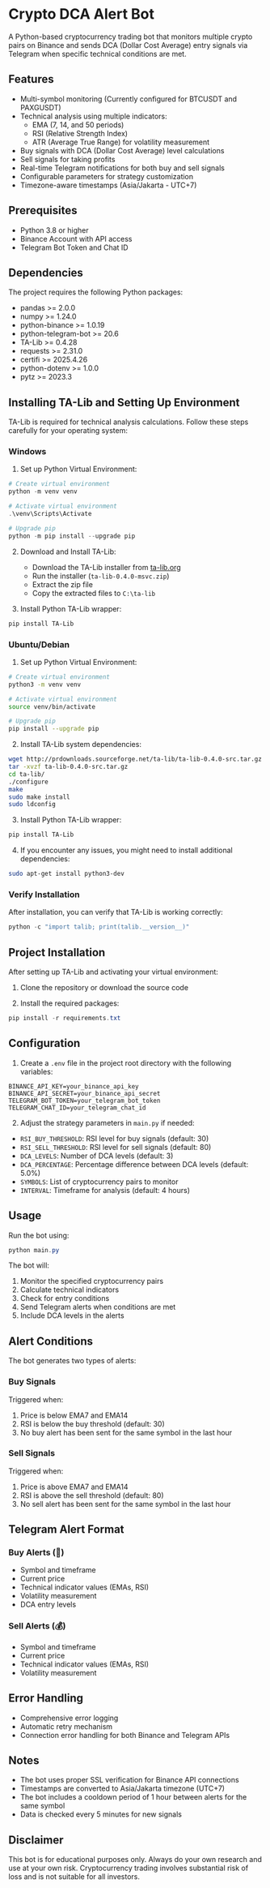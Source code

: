 # Crypto DCA Alert Bot

A Python-based cryptocurrency trading bot that monitors multiple crypto pairs on Binance and sends DCA (Dollar Cost Average) entry signals via Telegram when specific technical conditions are met.

## Features

- Multi-symbol monitoring (Currently configured for BTCUSDT and PAXGUSDT)
- Technical analysis using multiple indicators:
  - EMA (7, 14, and 50 periods)
  - RSI (Relative Strength Index)
  - ATR (Average True Range) for volatility measurement
- Buy signals with DCA (Dollar Cost Average) level calculations
- Sell signals for taking profits
- Real-time Telegram notifications for both buy and sell signals
- Configurable parameters for strategy customization
- Timezone-aware timestamps (Asia/Jakarta - UTC+7)

## Prerequisites

- Python 3.8 or higher
- Binance Account with API access
- Telegram Bot Token and Chat ID

## Dependencies

The project requires the following Python packages:
- pandas >= 2.0.0
- numpy >= 1.24.0
- python-binance >= 1.0.19
- python-telegram-bot >= 20.6
- TA-Lib >= 0.4.28
- requests >= 2.31.0
- certifi >= 2025.4.26
- python-dotenv >= 1.0.0
- pytz >= 2023.3

## Installing TA-Lib and Setting Up Environment

TA-Lib is required for technical analysis calculations. Follow these steps carefully for your operating system:

### Windows

1. Set up Python Virtual Environment:
```powershell
# Create virtual environment
python -m venv venv

# Activate virtual environment
.\venv\Scripts\Activate

# Upgrade pip
python -m pip install --upgrade pip
```

2. Download and Install TA-Lib:
   - Download the TA-Lib installer from [ta-lib.org](https://ta-lib.org/install.html)
   - Run the installer (`ta-lib-0.4.0-msvc.zip`)
   - Extract the zip file
   - Copy the extracted files to `C:\ta-lib`

3. Install Python TA-Lib wrapper:
```powershell
pip install TA-Lib
```

### Ubuntu/Debian

1. Set up Python Virtual Environment:
```bash
# Create virtual environment
python3 -m venv venv

# Activate virtual environment
source venv/bin/activate

# Upgrade pip
pip install --upgrade pip
```

2. Install TA-Lib system dependencies:
```bash
wget http://prdownloads.sourceforge.net/ta-lib/ta-lib-0.4.0-src.tar.gz
tar -xvzf ta-lib-0.4.0-src.tar.gz
cd ta-lib/
./configure
make
sudo make install
sudo ldconfig
```

3. Install Python TA-Lib wrapper:
```bash
pip install TA-Lib
```

4. If you encounter any issues, you might need to install additional dependencies:
```bash
sudo apt-get install python3-dev
```

### Verify Installation

After installation, you can verify that TA-Lib is working correctly:
```python
python -c "import talib; print(talib.__version__)"
```

## Project Installation

After setting up TA-Lib and activating your virtual environment:

1. Clone the repository or download the source code

2. Install the required packages:
```powershell
pip install -r requirements.txt
```

## Configuration

1. Create a `.env` file in the project root directory with the following variables:
```
BINANCE_API_KEY=your_binance_api_key
BINANCE_API_SECRET=your_binance_api_secret
TELEGRAM_BOT_TOKEN=your_telegram_bot_token
TELEGRAM_CHAT_ID=your_telegram_chat_id
```

2. Adjust the strategy parameters in `main.py` if needed:
- `RSI_BUY_THRESHOLD`: RSI level for buy signals (default: 30)
- `RSI_SELL_THRESHOLD`: RSI level for sell signals (default: 80)
- `DCA_LEVELS`: Number of DCA levels (default: 3)
- `DCA_PERCENTAGE`: Percentage difference between DCA levels (default: 5.0%)
- `SYMBOLS`: List of cryptocurrency pairs to monitor
- `INTERVAL`: Timeframe for analysis (default: 4 hours)

## Usage

Run the bot using:
```powershell
python main.py
```

The bot will:
1. Monitor the specified cryptocurrency pairs
2. Calculate technical indicators
3. Check for entry conditions
4. Send Telegram alerts when conditions are met
5. Include DCA levels in the alerts

## Alert Conditions

The bot generates two types of alerts:

### Buy Signals
Triggered when:
1. Price is below EMA7 and EMA14
2. RSI is below the buy threshold (default: 30)
3. No buy alert has been sent for the same symbol in the last hour

### Sell Signals
Triggered when:
1. Price is above EMA7 and EMA14
2. RSI is above the sell threshold (default: 80)
3. No sell alert has been sent for the same symbol in the last hour

## Telegram Alert Format

### Buy Alerts (🚨)
- Symbol and timeframe
- Current price
- Technical indicator values (EMAs, RSI)
- Volatility measurement
- DCA entry levels

### Sell Alerts (💰)
- Symbol and timeframe
- Current price
- Technical indicator values (EMAs, RSI)
- Volatility measurement

## Error Handling

- Comprehensive error logging
- Automatic retry mechanism
- Connection error handling for both Binance and Telegram APIs

## Notes

- The bot uses proper SSL verification for Binance API connections
- Timestamps are converted to Asia/Jakarta timezone (UTC+7)
- The bot includes a cooldown period of 1 hour between alerts for the same symbol
- Data is checked every 5 minutes for new signals

## Disclaimer

This bot is for educational purposes only. Always do your own research and use at your own risk. Cryptocurrency trading involves substantial risk of loss and is not suitable for all investors.
